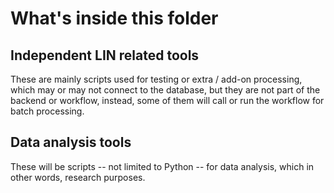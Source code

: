 # What's inside this folder
## Independent LIN related tools
These are mainly scripts used for testing or extra / add-on processing, which may or may not connect to the database, but they are
not part of the backend or workflow, instead, some of them will call or run the workflow for batch processing.


## Data analysis tools
These will be scripts -- not limited to Python -- for data analysis, which in other words, research purposes.
